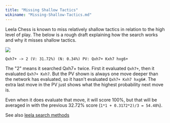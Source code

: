 ```yaml
---
title: "Missing Shallow Tactics"
wikiname: "Missing-Shallow-Tactics.md"
---
```

Leela Chess is known to miss relatively shallow tactics in relation to the high level of play.
The below is a rough draft explaining how the search works and why it misses shallow tactics.

![](https://lh3.googleusercontent.com/-jjabwY3TuPQ/Wut0w08U77I/AAAAAAAAFfQ/LVkypb1wAg8jh2TtKhhHpABoTh0sAZliACLcBGAs/s1600/screenshot_20180503_224158.jpg)

`Qxh7+ -> 2 (V: 31.72%) (N: 0.34%) PV: Qxh7+ Kxh7 hxg6+`

The "2" means it searched Qxh7+ twice. First it evaluated `Qxh7+`, then it evaluated `Qxh7+ Kxh7`. But the PV shown is always one move deeper than the network has evaluated, so it hasn't evaluated `Qxh7+ Kxh7 hxg6#`. The extra last move in the PV just shows what the highest probability next move is.

Even when it does evaluate that move, it will score 100%, but that will be averaged in with the previous 32.72% score (`1*1 + 0.3172*2)/3 = 54.48%`).

See also [leela search methods](https://github.com/glinscott/leela-chess/wiki/FAQ#leelas-search-methods)


